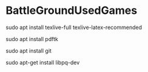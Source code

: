# BattleGroundUsedGames
sudo apt install texlive-full texlive-latex-recommended

sudo apt install pdftk

sudo apt install git

sudo apt-get install libpq-dev
